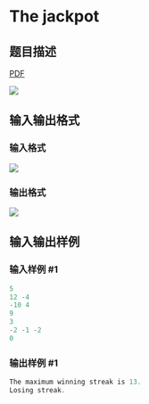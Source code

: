 # The jackpot

## 题目描述

[problemUrl]: https://uva.onlinejudge.org/index.php?option=com_onlinejudge&Itemid=8&category=18&page=show_problem&problem=1625

[PDF](https://uva.onlinejudge.org/external/106/p10684.pdf)

![](https://cdn.luogu.com.cn/upload/vjudge_pic/UVA10684/da5ce27da25ee3d9d7de0a17e77fcdad84010422.png)

## 输入输出格式

### 输入格式

![](https://cdn.luogu.com.cn/upload/vjudge_pic/UVA10684/18ac94d9d20c761798a19492e7756687712b07a4.png)

### 输出格式

![](https://cdn.luogu.com.cn/upload/vjudge_pic/UVA10684/4738742288262331bcc5df99bd41d6e784b4ca7e.png)

## 输入输出样例

### 输入样例 #1

```cpp
5
12 -4
-10 4
9
3
-2 -1 -2
0
```


### 输出样例 #1

```cpp
The maximum winning streak is 13.
Losing streak.
```



